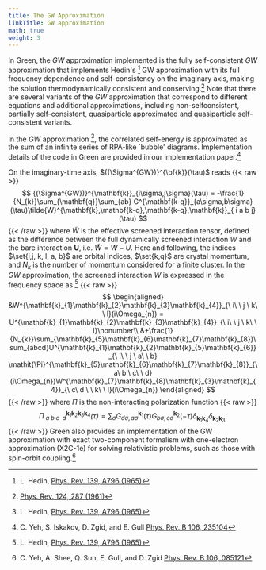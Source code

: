 ```yaml
---
title: The GW Approximation
linkTitle: GW approximation
math: true
weight: 3
---
```


In Green, the $GW$ approximation implemented is the fully self-consistent $GW$ approximation that implements Hedin's [^Hedin] GW approximation with its full frequency dependence and self-consistency on the imaginary axis, making the solution thermodynamically consistent and conserving.[^BaymKadanoff] Note that there are several variants of the $GW$ approximation that correspond to different equations and additional approximations, including non-selfconsistent, partially self-consistent, quasiparticle approximated and quasiparticle self-consistent variants.

In the $GW$ approximation [^Hedin], the correlated self-energy is approximated as the sum of an infinite series of RPA-like `bubble' diagrams. Implementation details of the code in Green are provided in our implementation paper.[^Bloch]

On the imaginary-time axis, ${(\Sigma^{GW})}^{\bf{k}}(\tau)$ reads 
{{< raw >}}
$$
{(\Sigma^{GW})}^{\mathbf{k}}_{i\sigma,j\sigma}(\tau) = -\frac{1}{N_{k}}\sum_{\mathbf{q}}\sum_{ab} G^{\mathbf{k-q}}_{a\sigma,b\sigma}(\tau)\tilde{W}^{\mathbf{k},\mathbf{k-q},\mathbf{k-q},\mathbf{k}}_{ i a  b j}(\tau)
$$
{{< /raw >}}
where $\tilde{W}$ is the effective screened interaction tensor, defined as the difference between the full dynamically screened interaction $W$ and the bare interaction $\boldsymbol{U}$, i.e. $\tilde{W} = W - U$. 
Here and following, the indices $\set{i,j, k, l, a, b}$ are orbital indices, $\set{k,q}$ are crystal momentum, and $N_{k}$ is the number of momentum considered for a finite cluster.
In the $GW$ approximation, the screened interaction $W$ is expressed in the frequency space as [^Hedin]
{{< raw >}}
$$
\begin{aligned}
&W^{\mathbf{k}_{1}\mathbf{k}_{2}\mathbf{k}_{3}\mathbf{k}_{4}}_{\ i\ \ j \ k\  \ l}(i\Omega_{n}) = U^{\mathbf{k}_{1}\mathbf{k}_{2}\mathbf{k}_{3}\mathbf{k}_{4}}_{\ i\ \ j \ k\  \ l}\nonumber\\
&+\frac{1}{N_{k}}\sum_{\mathbf{k}_{5}\mathbf{k}_{6}\mathbf{k}_{7}\mathbf{k}_{8}}\sum_{abcd}U^{\mathbf{k}_{1}\mathbf{k}_{2}\mathbf{k}_{5}\mathbf{k}_{6}}_{\ i\ \ j \ a\  \ b} \mathit{\Pi}^{\mathbf{k}_{5}\mathbf{k}_{6}\mathbf{k}_{7}\mathbf{k}_{8}}_{\ a\ b \ c\  \ d}(i\Omega_{n})W^{\mathbf{k}_{7}\mathbf{k}_{8}\mathbf{k}_{3}\mathbf{k}_{4}}_{\ c\ d \ \ k\  \ l}(i\Omega_{n})
\end{aligned}
$$
{{< /raw >}}
where $\boldsymbol{\mathit{\Pi}}$ is the non-interacting polarization function 
{{< raw >}}
$$
\mathit{\Pi^{\mathbf{k}_{1}\mathbf{k}_{2}\mathbf{k}_{3}\mathbf{k}_{4}}_{\ a\ b \ c\  \ d}(\tau)} = \sum_{\sigma}G^{\mathbf{k}_{1}}_{d\sigma,a\sigma}(\tau)G^{\mathbf{k}_{2}}_{b\sigma ,c\sigma}(-\tau)\delta_{\mathbf{k}_{1}\mathbf{k}_{4}}\delta_{\mathbf{k}_{2}\mathbf{k}_{3}}. 
$$
{{< /raw >}}
Green also provides an implementation of the GW approximation with exact two-component formalism with one-electron approximation (X2C-1e) for solving relativistic problems, such as those with spin-orbit coupling.[^rel]

[^Hedin]: L. Hedin, [Phys. Rev. 139, A796 (1965)](https://doi.org/10.1103/PhysRev.139.A796)
[^BaymKadanoff]: [Phys. Rev. 124, 287 (1961)](https://journals.aps.org/pr/abstract/10.1103/PhysRev.124.287)
[^Bloch]: C. Yeh, S. Iskakov, D. Zgid, and E. Gull [Phys. Rev. B 106, 235104](https://journals.aps.org/prb/abstract/10.1103/PhysRevB.106.235104)
[^rel]: C. Yeh, A. Shee, Q. Sun, E. Gull, and D. Zgid [Phys. Rev. B 106, 085121](https://journals.aps.org/prb/abstract/10.1103/PhysRevB.106.085121)
